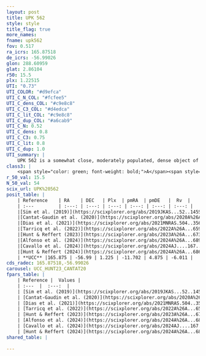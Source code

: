 ```yaml
---
layout: post
title: UPK 562
style: style
title_flag: true
more_names: 
fname: upk562
fov: 0.517
ra_icrs: 165.87518
de_icrs: -56.99026
glon: 288.60959
glat: 2.86104
r50: 15.5
plx: 1.22515
UTI: "0.73"
UTI_COLOR: "#d9efca"
UTI_C_N_COL: "#fcfee5"
UTI_C_dens_COL: "#c9e8c8"
UTI_C_C3_COL: "#d4edca"
UTI_C_lit_COL: "#c9e8c8"
UTI_C_dup_COL: "#a6cab9"
UTI_C_N: 0.52
UTI_C_dens: 0.8
UTI_C_C3: 0.75
UTI_C_lit: 0.8
UTI_C_dup: 1.0
UTI_summary: |
    UPK 562 is a somewhat close, moderately populated, dense object of high C3 quality. It is well-studied in the literature.
class3: |
    <span style="color: green; font-weight: bold;">A</span><span style="color: #FFC300; font-weight: bold;">B</span>
r_50_val: 15.5
N_50_val: 54
scix_url: UPK%20562
posit_table: |
    | Reference    | RA    | DEC   | Plx  | pmRA  | pmDE   |  Rv  |
    | :---         | :---: | :---: | :---: | :---: | :---: | :---: |
    |[Sim et al. (2019)](https://scixplorer.org/abs/2019JKAS...52..145S) | 165.861 | -56.952 | -- | -11.67 | 4.85 | -- |
    |[Cantat-Gaudin et al. (2020)](https://scixplorer.org/abs/2020A%26A...640A...1C) | 165.861 | -56.978 | 1.199 | -11.688 | 4.876 | -- |
    |[Dias et al. (2021)](https://scixplorer.org/abs/2021MNRAS.504..356D) | 165.957 | -56.964 | 1.207 | -11.641 | 4.864 | 26.676 |
    |[Tarricq et al. (2022)](https://scixplorer.org/abs/2022A%26A...659A..59T) | 165.815 | -56.96 | 1.253 | -11.723 | 4.846 | -- |
    |[Hunt & Reffert (2023)](https://scixplorer.org/abs/2023A%26A...673A.114H) | 165.955 | -57.024 | 1.199 | -11.667 | 4.836 | -3.501 |
    |[Alfonso et al. (2024)](https://scixplorer.org/abs/2024A%26A...689A..18A) | 166.12 | -56.973 | 1.18 | -11.671 | 4.77 | -- |
    |[Cavallo et al. (2024)](https://scixplorer.org/abs/2024AJ....167...12C) | 166.082 | -57.025 | 1.211 | -- | -- | -- |
    |[Hunt & Reffert (2024)](https://scixplorer.org/abs/2024A%26A...686A..42H) | 165.955 | -57.024 | 1.199 | -11.667 | 4.836 | -3.501 |
    | **UCC** |165.875 | -56.99 | 1.225 | -11.702 | 4.875 | -6.011 | 
cds_radec: 165.87518,-56.99026
carousel: UCC_HUNT23_CANTAT20
fpars_table: |
    | Reference |  Values |
    | :---  |  :---:  |
    | [Sim et al. (2019)](https://scixplorer.org/abs/2019JKAS...52..145S) | `d_pc=816, log(age)=7.9` |
    | [Cantat-Gaudin et al. (2020)](https://scixplorer.org/abs/2020A%26A...640A...1C) | `AVNN=0.37, DMNN=9.52, AgeNN=7.99` |
    | [Dias et al. (2021)](https://scixplorer.org/abs/2021MNRAS.504..356D) | `Av=0.263, Dist=791, logage=8.347, [Fe/H]=-0.032` |
    | [Tarricq et al. (2022)](https://scixplorer.org/abs/2022A%26A...659A..59T) | `Dist=785, logAgeNN=8.01` |
    | [Hunt & Reffert (2023)](https://scixplorer.org/abs/2023A%26A...673A.114H) | `AV50=0.133, diffAV50=0.633, MOD50=9.445, logAge50=8.704` |
    | [Alfonso et al. (2024)](https://scixplorer.org/abs/2024A%26A...689A..18A) | `AV=0.36896, MOD=9.52048, logAge=7.95657, Z=-0.0325` |
    | [Cavallo et al. (2024)](https://scixplorer.org/abs/2024AJ....167...12C) | `AV50=0.33, dMod50=9.55, logAge50=8.43, [Fe/H]50=0.36` |
    | [Hunt & Reffert (2024)](https://scixplorer.org/abs/2024A%26A...686A..42H) | `MassJ=80.0742` |
shared_table: |
    
---
```

